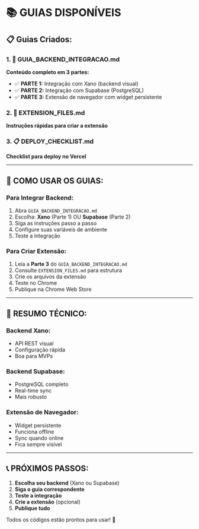 # 📚 GUIAS DISPONÍVEIS

## 📋 Guias Criados:

### 1. 📄 GUIA_BACKEND_INTEGRACAO.md
**Conteúdo completo em 3 partes:**
- ✅ **PARTE 1:** Integração com Xano (backend visual)
- ✅ **PARTE 2:** Integração com Supabase (PostgreSQL)  
- ✅ **PARTE 3:** Extensão de navegador com widget persistente

### 2. 📁 EXTENSION_FILES.md
**Instruções rápidas para criar a extensão**

### 3. 📋 DEPLOY_CHECKLIST.md
**Checklist para deploy no Vercel**

---

## 🎯 COMO USAR OS GUIAS:

### Para Integrar Backend:
1. Abra `GUIA_BACKEND_INTEGRACAO.md`
2. Escolha: **Xano** (Parte 1) OU **Supabase** (Parte 2)
3. Siga as instruções passo a passo
4. Configure suas variáveis de ambiente
5. Teste a integração

### Para Criar Extensão:
1. Leia a **Parte 3** do `GUIA_BACKEND_INTEGRACAO.md`
2. Consulte `EXTENSION_FILES.md` para estrutura
3. Crie os arquivos da extensão
4. Teste no Chrome
5. Publique na Chrome Web Store

---

## 🔧 RESUMO TÉCNICO:

### Backend Xano:
- API REST visual
- Configuração rápida
- Boa para MVPs

### Backend Supabase:
- PostgreSQL completo
- Real-time sync
- Mais robusto

### Extensão de Navegador:
- Widget persistente
- Funciona offline
- Sync quando online
- Fica sempre visível

---

## 📞 PRÓXIMOS PASSOS:

1. **Escolha seu backend** (Xano ou Supabase)
2. **Siga o guia correspondente**
3. **Teste a integração**
4. **Crie a extensão** (opcional)
5. **Publique tudo**

Todos os códigos estão prontos para usar! 🚀